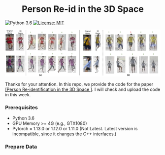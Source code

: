 <h1 align="center"> Person Re-id in the 3D Space</h1>

![Python 3.6](https://img.shields.io/badge/python-3.6-green.svg)
[![License: MIT](https://img.shields.io/badge/License-MIT-green.svg)](https://opensource.org/licenses/MIT)

![](https://github.com/layumi/person-reid-3d/blob/master/imgs/demo-1.jpg)

Thanks for your attention. In this repo, we provide the code for the paper [[Person Re-identification in the 3D Space ]](https://arxiv.org/abs/2006.04569).
I will check and upload the code in this week. 

### Prerequisites
- Python 3.6
- GPU Memory >= 4G (e.g., GTX1080)
- Pytorch = 1.13.0 or 1.12.0 or 1.11.0 (Not Latest. Latest version is incompatible, since it changes the C++ interfaces.)

### Prepare Data 

